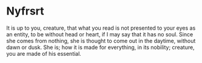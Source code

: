 # Nyfrsrt
It is up to you, creature, that what you read is not presented to your eyes as an entity, to be without head or heart, if I may say that it has no soul. Since she comes from nothing, she is thought to come out in the daytime, without dawn or dusk. She is; how it is made for everything, in its nobility; creature, you are made of his essential.
